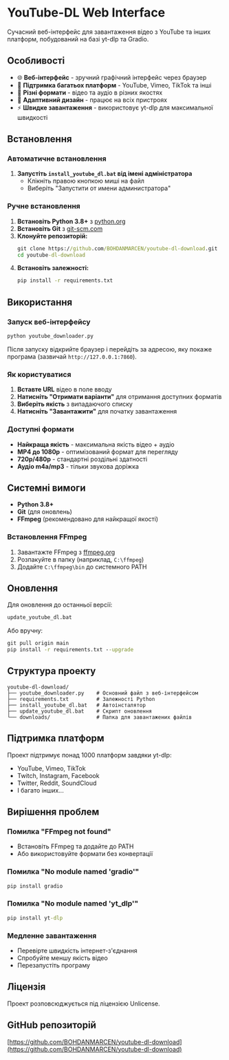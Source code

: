 # YouTube-DL Web Interface

Сучасний веб-інтерфейс для завантаження відео з YouTube та інших платформ, побудований на базі yt-dlp та Gradio.

## Особливості

- 🌐 **Веб-інтерфейс** - зручний графічний інтерфейс через браузер
- 🎥 **Підтримка багатьох платформ** - YouTube, Vimeo, TikTok та інші
- 🎵 **Різні формати** - відео та аудіо в різних якостях
- 📱 **Адаптивний дизайн** - працює на всіх пристроях
- ⚡ **Швидке завантаження** - використовує yt-dlp для максимальної швидкості

## Встановлення

### Автоматичне встановлення

1. **Запустіть `install_youtube_dl.bat` від імені адміністратора**
   - Клікніть правою кнопкою миші на файл
   - Виберіть "Запустити от имени администратора"

### Ручне встановлення

1. **Встановіть Python 3.8+** з [python.org](https://python.org)
2. **Встановіть Git** з [git-scm.com](https://git-scm.com)
3. **Клонуйте репозиторій:**
   ```cmd
   git clone https://github.com/BOHDANMARCEN/youtube-dl-download.git
   cd youtube-dl-download
   ```
4. **Встановіть залежності:**
   ```cmd
   pip install -r requirements.txt
   ```

## Використання

### Запуск веб-інтерфейсу

```cmd
python youtube_downloader.py
```

Після запуску відкрийте браузер і перейдіть за адресою, яку покаже програма (зазвичай `http://127.0.0.1:7860`).

### Як користуватися

1. **Вставте URL** відео в поле вводу
2. **Натисніть "Отримати варіанти"** для отримання доступних форматів
3. **Виберіть якість** з випадаючого списку
4. **Натисніть "Завантажити"** для початку завантаження

### Доступні формати

- **Найкраща якість** - максимальна якість відео + аудіо
- **MP4 до 1080p** - оптимізований формат для перегляду
- **720p/480p** - стандартні роздільні здатності
- **Аудіо m4a/mp3** - тільки звукова доріжка

## Системні вимоги

- **Python 3.8+**
- **Git** (для оновлень)
- **FFmpeg** (рекомендовано для найкращої якості)

### Встановлення FFmpeg

1. Завантажте FFmpeg з [ffmpeg.org](https://ffmpeg.org/download.html)
2. Розпакуйте в папку (наприклад, `C:\ffmpeg`)
3. Додайте `C:\ffmpeg\bin` до системного PATH

## Оновлення

Для оновлення до останньої версії:

```cmd
update_youtube_dl.bat
```

Або вручну:

```cmd
git pull origin main
pip install -r requirements.txt --upgrade
```

## Структура проекту

```
youtube-dl-download/
├── youtube_downloader.py    # Основний файл з веб-інтерфейсом
├── requirements.txt         # Залежності Python
├── install_youtube_dl.bat   # Автоінсталятор
├── update_youtube_dl.bat    # Скрипт оновлення
└── downloads/               # Папка для завантажених файлів
```

## Підтримка платформ

Проект підтримує понад 1000 платформ завдяки yt-dlp:

- YouTube, Vimeo, TikTok
- Twitch, Instagram, Facebook
- Twitter, Reddit, SoundCloud
- І багато інших...

## Вирішення проблем

### Помилка "FFmpeg not found"
- Встановіть FFmpeg та додайте до PATH
- Або використовуйте формати без конвертації

### Помилка "No module named 'gradio'"
```cmd
pip install gradio
```

### Помилка "No module named 'yt_dlp'"
```cmd
pip install yt-dlp
```

### Медленне завантаження
- Перевірте швидкість інтернет-з'єднання
- Спробуйте меншу якість відео
- Перезапустіть програму

## Ліцензія

Проект розповсюджується під ліцензією Unlicense.

## GitHub репозиторій

[https://github.com/BOHDANMARCEN/youtube-dl-download](https://github.com/BOHDANMARCEN/youtube-dl-download)
